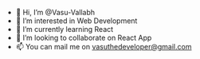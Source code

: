 - 👋 Hi, I’m @Vasu-Vallabh
- 👀 I’m interested in Web Development
- 🌱 I’m currently learning React
- 💞️ I’m looking to collaborate on React App
- 📫 You can mail me on vasuthedeveloper@gmail.com

<!---
Vasu-Vallabh/Vasu-Vallabh is a ✨ special ✨ repository because its `README.md` (this file) appears on your GitHub profile.
You can click the Preview link to take a look at your changes.
--->
